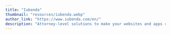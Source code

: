 ```yaml
---
title: "Iubenda"
thumbnail: "resources/iubenda.webp"
author_link: "https://www.iubenda.com/en/"
description: "Attorney-level solutions to make your websites and apps compliant with the law across multiple countries and legislations"
---
```

